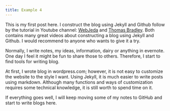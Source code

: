 ```yaml
---
title: Example 4
---
```


This is my first post here. I construct the blog using Jekyll and Github follow by the tutorial in Youtube channel: [WebJeda](https://www.youtube.com/playlist?list=PLm_Qt4aKpfKijgP0rDH7FSJOlS9IBGbT1) and [Thomas Bradley](https://www.youtube.com/playlist?list=PLWjCJDeWfDdfVEcLGAfdJn_HXyM4Y7_k-). Both contains many great videos about constructing a blog using Jekyll and Github. I would recommend to anyone who wants to give it a try.

Normally, I write notes, my ideas, information, dairy or anything in evernote. One day I feel it might be fun to share those to others. Therefore, I start to find tools for writing blog.

At first, I wrote blog in wordpress.com; however, it is not easy to customize the website to the style I want. Using Jekyll, it is much easier to write posts using markdown. Although many functions and ways of customization requires some technical knowledge, it is still worth to spend time on it.

If everything goes well, I will keep moving some of my notes to GitHub and start to write blogs here.
